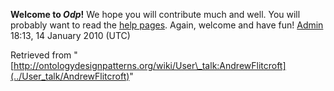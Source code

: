 __Welcome to _Odp_!__ We hope you will contribute much and well. 
You will probably want to read the [help pages](http://ontologydesignpatterns.org/wiki/Help:Contents "Help:Contents"). Again, welcome and have fun! [Admin](../User/ValentinaPresutti "User:ValentinaPresutti") 18:13, 14 January 2010 (UTC)





Retrieved from "[http://ontologydesignpatterns.org/wiki/User\_talk:AndrewFlitcroft](../User_talk/AndrewFlitcroft)"